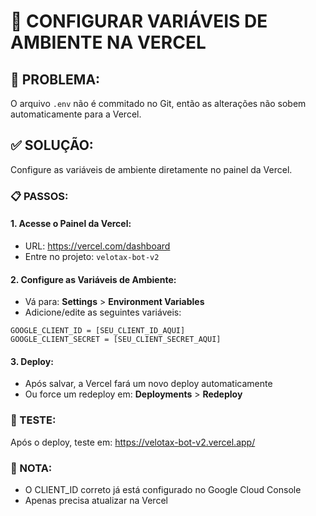 # 🔧 CONFIGURAR VARIÁVEIS DE AMBIENTE NA VERCEL

## 🚨 PROBLEMA:
O arquivo `.env` não é commitado no Git, então as alterações não sobem automaticamente para a Vercel.

## ✅ SOLUÇÃO:
Configure as variáveis de ambiente diretamente no painel da Vercel.

### 📋 PASSOS:

#### 1. Acesse o Painel da Vercel:
- URL: https://vercel.com/dashboard
- Entre no projeto: `velotax-bot-v2`

#### 2. Configure as Variáveis de Ambiente:
- Vá para: **Settings** > **Environment Variables**
- Adicione/edite as seguintes variáveis:

```
GOOGLE_CLIENT_ID = [SEU_CLIENT_ID_AQUI]
GOOGLE_CLIENT_SECRET = [SEU_CLIENT_SECRET_AQUI]
```

#### 3. Deploy:
- Após salvar, a Vercel fará um novo deploy automaticamente
- Ou force um redeploy em: **Deployments** > **Redeploy**

### 🧪 TESTE:
Após o deploy, teste em: https://velotax-bot-v2.vercel.app/

### 📝 NOTA:
- O CLIENT_ID correto já está configurado no Google Cloud Console
- Apenas precisa atualizar na Vercel
